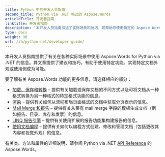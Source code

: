 ```yaml
---
title: Python 中的开发人员指南
second_title: Python via .NET 格式的 Aspose.Words
articleTitle: 开发者指南
linktitle: 开发者指南
description: "本开发人员指南描述了实际场景和技巧，可帮助您使用特定的 Aspose.Words for Python via .NET 功能、实现特定的文档外观或使用例成为可能。"
type: docs
weight: 30
url: /zh/python-net/developer-guide/
---
```


本开发人员指南提供了有关在各种实际场景中使用 Aspose.Words for Python via .NET 的信息。其文章提供了建议和技巧，有助于使用特定功能、实现特定文档外观或使用例成为可能。

要了解有关 Aspose.Words 功能的更多信息，请选择相应的部分：

- [加载、保存和转换](/words/zh/python-net/loading-saving-and-converting/) – 提供有关加载或保存文档的不同方式以及可将文档从一种格式转换为另一种格式的特定格式功能的信息。
- [渲染](/words/zh/python-net/rendering/) – 提供有关如何从流程布局页面格式的文档中获取分页表示的信息。
- [Mail Merge 和报告](https://docs.aspose.com/words/python-net/mail-merge-and-reporting/) – 提供有关从带有 mail merge 字段的模板生成文档（例如报告、目录、库存和发票）的信息。
- [LINQ 报告引擎](https://docs.aspose.com/words/python-net/linq-reporting-engine/) – 提供有关使用扩展的报告功能集构建报告的信息。
- [使用文档编程](/words/zh/python-net/programming-with-documents/) – 提供有关如何以编程方式创建、修改和管理文档（包括更改其内容和视觉外观）的信息。

有关类、方法和属性的详细说明，请参阅 Python via .NET [API Reference](https://reference.aspose.com/words/python-net/) 的 Aspose.Words。
